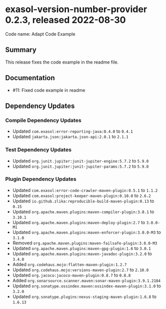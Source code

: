 # exasol-version-number-provider 0.2.3, released 2022-08-30

Code name: Adapt Code Example

## Summary

This release fixes the code example in the readme file.

## Documentation

* #11: Fixed code example in readme

## Dependency Updates

### Compile Dependency Updates

* Updated `com.exasol:error-reporting-java:0.4.0` to `0.4.1`
* Updated `jakarta.json:jakarta.json-api:2.0.1` to `2.1.1`

### Test Dependency Updates

* Updated `org.junit.jupiter:junit-jupiter-engine:5.7.2` to `5.9.0`
* Updated `org.junit.jupiter:junit-jupiter-params:5.7.2` to `5.9.0`

### Plugin Dependency Updates

* Updated `com.exasol:error-code-crawler-maven-plugin:0.5.1` to `1.1.2`
* Updated `com.exasol:project-keeper-maven-plugin:0.10.0` to `2.6.2`
* Updated `io.github.zlika:reproducible-build-maven-plugin:0.13` to `0.15`
* Updated `org.apache.maven.plugins:maven-compiler-plugin:3.8.1` to `3.10.1`
* Updated `org.apache.maven.plugins:maven-deploy-plugin:2.7` to `3.0.0-M1`
* Updated `org.apache.maven.plugins:maven-enforcer-plugin:3.0.0-M3` to `3.1.0`
* Removed `org.apache.maven.plugins:maven-failsafe-plugin:3.0.0-M3`
* Updated `org.apache.maven.plugins:maven-gpg-plugin:1.6` to `3.0.1`
* Updated `org.apache.maven.plugins:maven-javadoc-plugin:3.2.0` to `3.4.0`
* Added `org.codehaus.mojo:flatten-maven-plugin:1.2.7`
* Updated `org.codehaus.mojo:versions-maven-plugin:2.7` to `2.10.0`
* Updated `org.jacoco:jacoco-maven-plugin:0.8.7` to `0.8.8`
* Added `org.sonarsource.scanner.maven:sonar-maven-plugin:3.9.1.2184`
* Updated `org.sonatype.ossindex.maven:ossindex-maven-plugin:3.1.0` to `3.2.0`
* Updated `org.sonatype.plugins:nexus-staging-maven-plugin:1.6.8` to `1.6.13`
